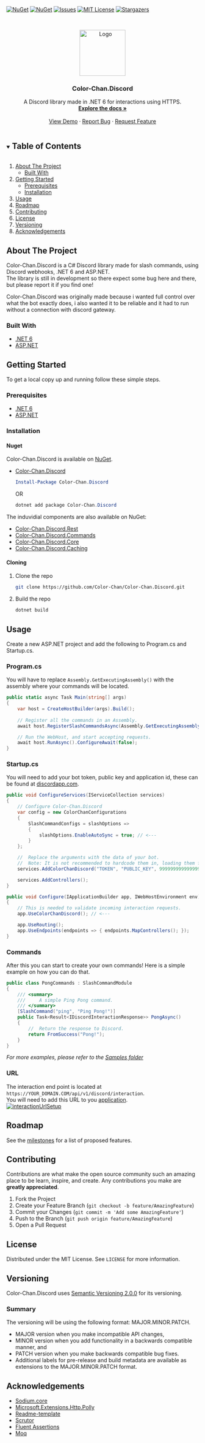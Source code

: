 <!-- PROJECT SHIELDS -->
<!--
*** I'm using markdown "reference style" links for readability.
*** Reference links are enclosed in brackets [ ] instead of parentheses ( ).
*** See the bottom of this document for the declaration of the reference variables
*** for contributors-url, forks-url, etc. This is an optional, concise syntax you may use.
*** https://www.markdownguide.org/basic-syntax/#reference-style-links
-->

[![NuGet][nuget-version-shield]][package-url]
[![NuGet][nuget-downloads-shield]][package-url]
[![Issues][issues-shield]][issues-url]
[![MIT License][license-shield]][license-url]
[![Stargazers][stars-shield]][stars-url]

<!-- PROJECT LOGO -->
<br />
<p align="center">
  <a href="https://github.com/Color-Chan/Color-Chan.Discord">
    <img src="https://cdn.colorchan.com/pfp/pfp3/Color-Chan03_round_512x.png" alt="Logo" width="120">
  </a>

  <h3 align="center">Color-Chan.Discord</h3>

  <p align="center">
    A Discord library made in .NET 6 for interactions using HTTPS.
    <br />
    <a href="https://discord-library.colorchan.com/"><strong>Explore the docs »</strong></a>
    <br />
    <br />
    <a href="https://discord.com/oauth2/authorize?client_id=869214758920921118&permissions=18432&scope=applications.commands%20bot">View Demo</a>
    ·
    <a href="https://github.com/Color-Chan/Color-Chan.Discord/issues">Report Bug</a>
    ·
    <a href="https://github.com/Color-Chan/Color-Chan.Discord/issues">Request Feature</a>
  </p>
</p>



<!-- TABLE OF CONTENTS -->
<details open="open">
  <summary><h2 style="display: inline-block">Table of Contents</h2></summary>
  <ol>
    <li>
      <a href="#about-the-project">About The Project</a>
      <ul>
        <li><a href="#built-with">Built With</a></li>
      </ul>
    </li>
    <li>
      <a href="#getting-started">Getting Started</a>
      <ul>
        <li><a href="#prerequisites">Prerequisites</a></li>
        <li><a href="#installation">Installation</a></li>
      </ul>
    </li>
    <li><a href="#usage">Usage</a></li>
    <li><a href="#roadmap">Roadmap</a></li>
    <li><a href="#contributing">Contributing</a></li>
    <li><a href="#license">License</a></li>
    <li><a href="#versioning">Versioning</a></li>
    <li><a href="#acknowledgements">Acknowledgements</a></li>
  </ol>
</details>



<!-- ABOUT THE PROJECT -->
## About The Project

Color-Chan.Discord is a C# Discord library made for slash commands, using Discord webhooks, .NET 6 and ASP.NET.  
The library is still in development so there expect some bug here and there, but please report it if you find one!

Color-Chan.Discord was originally made because i wanted full control over what the bot exactly does, i also wanted it to be reliable and it had to run without a connection with discord gateway.


### Built With

* [.NET 6](https://dotnet.microsoft.com/download/dotnet/6.0)
* [ASP.NET](https://docs.microsoft.com/en-us/aspnet/core/?view=aspnetcore-6.0)


<!-- GETTING STARTED -->
## Getting Started

To get a local copy up and running follow these simple steps.


### Prerequisites

* [.NET 6](https://dotnet.microsoft.com/download/dotnet/6.0)
* [ASP.NET](https://docs.microsoft.com/en-us/aspnet/core/?view=aspnetcore-6.0)

### Installation

#### Nuget

Color-Chan.Discord is available on [NuGet](https://www.nuget.org/packages/Color-Chan.Discord).
* [Color-Chan.Discord](https://www.nuget.org/packages/Color-Chan.Discord)


  ```powershell
  Install-Package Color-Chan.Discord
  ```

  OR

  ```powershell
  dotnet add package Color-Chan.Discord
  ```

The induvidial components are also available on NuGet:
* [Color-Chan.Discord.Rest](https://www.nuget.org/packages/Color-Chan.Discord.Rest)
* [Color-Chan.Discord.Commands](https://www.nuget.org/packages/Color-Chan.Discord.Commands)
* [Color-Chan.Discord.Core](https://www.nuget.org/packages/Color-Chan.Discord.Core)
* [Color-Chan.Discord.Caching ](https://www.nuget.org/packages/Color-Chan.Discord.Caching)


#### Cloning


1. Clone the repo
   ```sh
   git clone https://github.com/Color-Chan/Color-Chan.Discord.git
   ```
2. Build the repo
   ```sh
   dotnet build
   ```



<!-- USAGE EXAMPLES -->
## Usage


Create a new ASP.NET project and add the following to Program.cs and Startup.cs.


### Program.cs
You will have to replace `Assembly.GetExecutingAssembly()` with the assembly where your commands will be located.


```csharp
public static async Task Main(string[] args)
{
    var host = CreateHostBuilder(args).Build();
    
    // Register all the commands in an Assembly.
    await host.RegisterSlashCommandsAsync(Assembly.GetExecutingAssembly(), config).ConfigureAwait(false); // <-----

    // Run the WebHost, and start accepting requests.
    await host.RunAsync().ConfigureAwait(false);
}
```


### Startup.cs
You will need to add your bot token, public key and application id, these can be found at [discordapp.com](https://discordapp.com/developers/applications/).


```csharp
public void ConfigureServices(IServiceCollection services)
{
    // Configure Color-Chan.Discord
    var config = new ColorChanConfigurations
    {
        SlashCommandConfigs = slashOptions =>
        {
            slashOptions.EnableAutoSync = true; // <---
        }
    };

    //  Replace the arguments with the data of your bot.
    //  Note: It is not recommended to hardcode them in, loading them from an environment variable or from a json file is better.
    services.AddColorChanDiscord("TOKEN", "PUBLIC_KEY", 999999999999999, config); // <---

    services.AddControllers();
}

public void Configure(IApplicationBuilder app, IWebHostEnvironment env)
{
    // This is needed to validate incoming interaction requests.
    app.UseColorChanDiscord(); // <---

    app.UseRouting();
    app.UseEndpoints(endpoints => { endpoints.MapControllers(); });
}
```


### Commands
After this you can start to create your own commands!
Here is a simple example on how you can do that.


```csharp
public class PongCommands : SlashCommandModule
{
    /// <summary>
    ///     A simple Ping Pong command.
    /// </summary>
    [SlashCommand("ping", "Ping Pong!")]
    public Task<Result<IDiscordInteractionResponse>> PongAsync()
    {
        //  Return the response to Discord.
        return FromSuccess("Pong!");
    }
}
```

_For more examples, please refer to the [Samples folder](https://github.com/Color-Chan/Color-Chan.Discord/tree/main/samples)_

### URL

The interaction end point is located at `https://YOUR_DOMAIN.COM/api/v1/discord/interaction`.  
You will need to add this URL to you [application](https://discord.com/developers/applications/).
&nbsp;  
[![interactionUrlSetup](https://cdn.colorchan.com/examples/interactionUrlExample.png)](https://discord.com/developers/applications/)


<!-- ROADMAP -->
## Roadmap

See the [milestones](https://github.com/Color-Chan/Color-Chan.Discord/milestones) for a list of proposed features.



<!-- CONTRIBUTING -->
## Contributing

Contributions are what make the open source community such an amazing place to be learn, inspire, and create. Any contributions you make are **greatly appreciated**.

1. Fork the Project
2. Create your Feature Branch (`git checkout -b feature/AmazingFeature`)
3. Commit your Changes (`git commit -m 'Add some AmazingFeature'`)
4. Push to the Branch (`git push origin feature/AmazingFeature`)
5. Open a Pull Request



<!-- LICENSE -->
## License

Distributed under the MIT License. See `LICENSE` for more information.


## Versioning

Color-Chan.Discord uses [Semantic Versioning 2.0.0](https://semver.org/#semantic-versioning-200) for its versioning.


### Summary

The versioning will be using the following format: MAJOR.MINOR.PATCH.

* MAJOR version when you make incompatible API changes,
* MINOR version when you add functionality in a backwards compatible manner, and
* PATCH version when you make backwards compatible bug fixes.
* Additional labels for pre-release and build metadata are available as extensions to the MAJOR.MINOR.PATCH format.



<!-- ACKNOWLEDGEMENTS -->
## Acknowledgements

* [Sodium.core](https://github.com/tabrath/libsodium-core)
* [Microsoft.Extensions.Http.Polly](https://www.nuget.org/packages/Microsoft.Extensions.Http.Polly/)
* [Readme-template](https://github.com/othneildrew/Best-README-Template)
* [Scrutor](https://github.com/khellang/Scrutor)
* [Fluent Assertions](https://github.com/fluentassertions/fluentassertions)
* [Moq](https://github.com/moq/moq4)





<!-- MARKDOWN LINKS & IMAGES -->
<!-- https://www.markdownguide.org/basic-syntax/#reference-style-links -->
[contributors-shield]: https://img.shields.io/github/contributors/Color-Chan/Color-Chan.Discord.svg?style=for-the-badge
[contributors-url]: https://github.com/Color-Chan/Color-Chan.Discord/graphs/contributors
[forks-shield]: https://img.shields.io/github/forks/Color-Chan/Color-Chan.Discord.svg?style=for-the-badge
[forks-url]: https://github.com/Color-Chan/Color-Chan.Discord/network/members
[stars-shield]: https://img.shields.io/github/stars/Color-Chan/Color-Chan.Discord.svg?style=for-the-badge
[stars-url]: https://github.com/Color-Chan/Color-Chan.Discord/stargazers
[issues-shield]: https://img.shields.io/github/issues/Color-Chan/Color-Chan.Discord.svg?style=for-the-badge
[issues-url]: https://github.com/Color-Chan/Color-Chan.Discord/issues
[license-shield]: https://img.shields.io/github/license/Color-Chan/Color-Chan.Discord.svg?style=for-the-badge
[license-url]: https://github.com/Color-Chan/Color-Chan.Discord/blob/master/LICENSE.txt
[package-url]: https://www.nuget.org/packages/Color-Chan.Discord
[nuget-version-shield]: https://img.shields.io/nuget/vpre/Color-Chan.Discord.svg?maxAge=600&style=for-the-badge
[nuget-downloads-shield]: https://img.shields.io/nuget/dt/Color-Chan.Discord.svg?maxAge=600&style=for-the-badge
